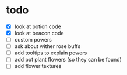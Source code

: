 # todo

- [x] look at potion code
- [x] look at beacon code
- [ ] custom powers
- [ ] ask about wither rose buffs
- [ ] add tooltips to explain powers
- [ ] add pot plant flowers (so they can be found)
- [ ] add flower textures
